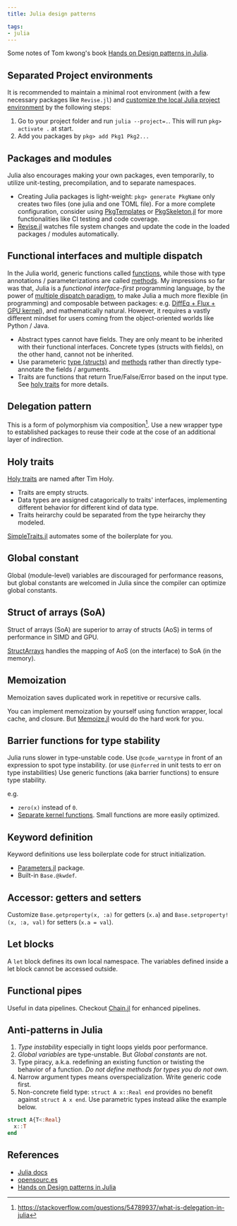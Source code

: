 ```yaml
---
title: Julia design patterns

tags:
- julia
---
```


Some notes of Tom kwong's book [Hands on Design patterns in Julia](https://www.packtpub.com/product/hands-on-design-patterns-and-best-practices-with-julia/9781838648817).

## Separated Project environments

It is recommended to maintain a minimal root environment (with a few necessary packages like `Revise.jl`) and [customize the local Julia project environment](https://opensourc.es/blog/all-about-pkg/#environments) by the following steps:

1. Go to your project folder and run `julia --project=.`. This will run `pkg> activate .` at start.
2. Add you packages by `pkg> add Pkg1 Pkg2...`

## Packages and modules

Julia also encourages making your own packages, even temporarily, to utilize unit-testing, precompilation, and to separate namespaces.

- Creating Julia packages is light-weight: `pkg> generate PkgName` only creates two files (one julia and one TOML file). For a more complete configuration, consider using [PkgTemplates](https://github.com/invenia/PkgTemplates.jl) or [PkgSkeleton.jl](https://github.com/tpapp/PkgSkeleton.jl) for more functionalities like CI testing and code coverage.
- [Revise.jl](https://github.com/timholy/Revise.jl) watches file system changes and update the code in the loaded packages / modules automatically.

## Functional interfaces and multiple dispatch

In the Julia world, generic functions called [functions](https://docs.julialang.org/en/v1/manual/functions/), while those with type annotations / parameterizations are called [methods](https://docs.julialang.org/en/v1/manual/methods/). My impressions so far was that, Julia is a _functional interface-first_ programming language, by the power of [multiple dispatch paradigm](https://opensourc.es/blog/basics-multiple-dispatch/), to make Julia a much more flexible (in programming) and composable between packages: e.g. [DiffEq + Flux + GPU kernel](https://github.com/SciML/DiffEqFlux.jl)), and mathematically natural. However, it requires a vastly different mindset for users coming from the object-oriented worlds like Python / Java.

- Abstract types cannot have fields. They are only meant to be inherited with their functional interfaces. Concrete types (structs with fields), on the other hand, cannot not be inherited.
- Use parameteric [type (structs)](https://docs.julialang.org/en/v1/manual/types/#Parametric-Types) and [methods](https://docs.julialang.org/en/v1/manual/methods/#Parametric-Methods) rather than directly type-annotate the fields / arguments.
- Traits are functions that return True/False/Error based on the input type. See [holy traits](https://www.juliabloggers.com/the-emergent-features-of-julialang-part-ii-traits/) for more details.
## Delegation pattern

This is a form of polymorphism via composition[^1]. Use a new wrapper type to established packages to reuse their code at the cose of an additional layer of indirection.

[^1]: https://stackoverflow.com/questions/54789937/what-is-delegation-in-julia

## Holy traits

[Holy traits](https://www.juliabloggers.com/the-emergent-features-of-julialang-part-ii-traits/) are named after Tim Holy.

- Traits are empty structs.
- Data types are assigned catagorically to traits' interfaces, implementing different behavior for different kind of data type.
- Traits heirarchy could be separated from the type heirarchy they modeled.

[SimpleTraits.jl](https://github.com/mauro3/SimpleTraits.jl) automates some of the boilerplate for you.

## Global constant

Global (module-level) variables are discouraged for performance reasons, but global constants are welcomed in Julia since the compiler can optimize global constants.

## Struct of arrays (SoA)

Struct of arrays (SoA) are superior to array of structs (AoS) in terms of performance in SIMD and GPU.

[StructArrays](https://github.com/JuliaArrays/StructArrays.jl) handles the mapping of AoS (on the interface) to SoA (in the memory).

## Memoization

Memoization saves duplicated work in repetitive or recursive calls.

You can implement memoization by yourself using function wrapper, local cache, and closure. But [Memoize.jl](https://github.com/JuliaCollections/Memoize.jl) would do the hard work for you.

## Barrier functions for type stability

Julia runs slower in type-unstable code. Use `@code_warntype` in front of an expression to spot type instability. (or use `@inferred` in unit tests to err on type instabilities) Use generic functions (aka barrier functions) to ensure type stability.

e.g.
- `zero(x)` instead of `0`.
- [Separate kernel functions](https://docs.julialang.org/en/v1/manual/performance-tips/#kernel-functions). Small functions are more easily optimized.

## Keyword definition

Keyword definitions use less boilerplate code for struct initialization.

- [Parameters.jl](https://github.com/mauro3/Parameters.jl) package.
- Built-in `Base.@kwdef`.

## Accessor: getters and setters

Customize `Base.getproperty(x, :a)` for getters (`x.a`) and `Base.setproperty!(x, :a, val)` for setters (`x.a = val`).

## Let blocks

A `let` block defines its own local namespace. The variables defined inside a let block cannot be accessed outside.

## Functional pipes

Useful in data pipelines. Checkout [Chain.jl](https://github.com/jkrumbiegel/Chain.jl) for enhanced pipelines.

## Anti-patterns in Julia

1. *Type instability* especially in tight loops yields poor performance.
2. *Global variables* are type-unstable. But *Global constants* are not.
3. Type piracy, a.k.a. redefining an existing function or twisting the behavior of a function. *Do not define methods for types you do not own*.
4. Narrow argument types means overspecialization. Write generic code first.
5. Non-concrete field type: `struct A x::Real end` provides no benefit against `struct A x end`. Use parametric types instead alike the example below.

```julia
struct A{T<:Real}
  x::T
end
```

## References

- [Julia docs](https://docs.julialang.org/en/v1/)
- [opensourc.es](https://opensourc.es/)
- [Hands on Design patterns in Julia](https://www.packtpub.com/product/hands-on-design-patterns-and-best-practices-with-julia/9781838648817)
